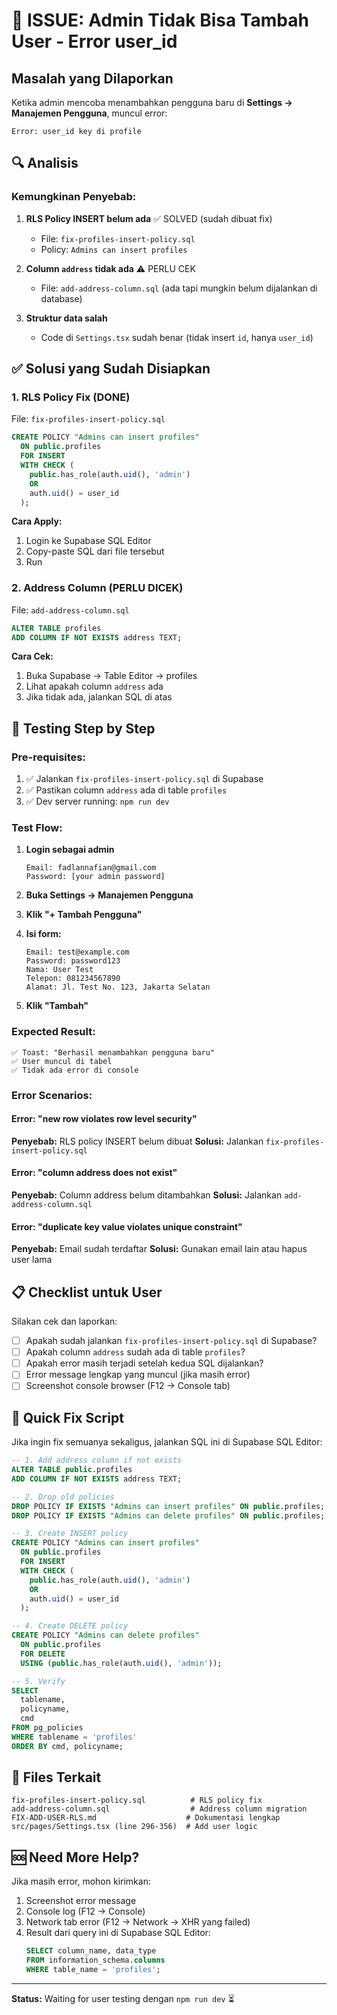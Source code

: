 # 🐛 ISSUE: Admin Tidak Bisa Tambah User - Error user_id

## Masalah yang Dilaporkan

Ketika admin mencoba menambahkan pengguna baru di **Settings → Manajemen Pengguna**, muncul error:
```
Error: user_id key di profile
```

## 🔍 Analisis

### Kemungkinan Penyebab:

1. **RLS Policy INSERT belum ada** ✅ SOLVED (sudah dibuat fix)
   - File: `fix-profiles-insert-policy.sql`
   - Policy: `Admins can insert profiles`

2. **Column `address` tidak ada** ⚠️ PERLU CEK
   - File: `add-address-column.sql` (ada tapi mungkin belum dijalankan di database)

3. **Struktur data salah**
   - Code di `Settings.tsx` sudah benar (tidak insert `id`, hanya `user_id`)

## ✅ Solusi yang Sudah Disiapkan

### 1. RLS Policy Fix (DONE)

File: `fix-profiles-insert-policy.sql`

```sql
CREATE POLICY "Admins can insert profiles"
  ON public.profiles 
  FOR INSERT
  WITH CHECK (
    public.has_role(auth.uid(), 'admin')
    OR
    auth.uid() = user_id
  );
```

**Cara Apply:**
1. Login ke Supabase SQL Editor
2. Copy-paste SQL dari file tersebut
3. Run

### 2. Address Column (PERLU DICEK)

File: `add-address-column.sql`

```sql
ALTER TABLE profiles 
ADD COLUMN IF NOT EXISTS address TEXT;
```

**Cara Cek:**
1. Buka Supabase → Table Editor → profiles
2. Lihat apakah column `address` ada
3. Jika tidak ada, jalankan SQL di atas

## 🧪 Testing Step by Step

### Pre-requisites:
1. ✅ Jalankan `fix-profiles-insert-policy.sql` di Supabase
2. ✅ Pastikan column `address` ada di table `profiles`
3. ✅ Dev server running: `npm run dev`

### Test Flow:

1. **Login sebagai admin**
   ```
   Email: fadlannafian@gmail.com
   Password: [your admin password]
   ```

2. **Buka Settings → Manajemen Pengguna**

3. **Klik "+ Tambah Pengguna"**

4. **Isi form:**
   ```
   Email: test@example.com
   Password: password123
   Nama: User Test
   Telepon: 081234567890
   Alamat: Jl. Test No. 123, Jakarta Selatan
   ```

5. **Klik "Tambah"**

### Expected Result:
```
✅ Toast: "Berhasil menambahkan pengguna baru"
✅ User muncul di tabel
✅ Tidak ada error di console
```

### Error Scenarios:

#### Error: "new row violates row level security"
**Penyebab:** RLS policy INSERT belum dibuat
**Solusi:** Jalankan `fix-profiles-insert-policy.sql`

#### Error: "column address does not exist"
**Penyebab:** Column address belum ditambahkan
**Solusi:** Jalankan `add-address-column.sql`

#### Error: "duplicate key value violates unique constraint"
**Penyebab:** Email sudah terdaftar
**Solusi:** Gunakan email lain atau hapus user lama

## 📋 Checklist untuk User

Silakan cek dan laporkan:

- [ ] Apakah sudah jalankan `fix-profiles-insert-policy.sql` di Supabase?
- [ ] Apakah column `address` sudah ada di table `profiles`?
- [ ] Apakah error masih terjadi setelah kedua SQL dijalankan?
- [ ] Error message lengkap yang muncul (jika masih error)
- [ ] Screenshot console browser (F12 → Console tab)

## 🔧 Quick Fix Script

Jika ingin fix semuanya sekaligus, jalankan SQL ini di Supabase SQL Editor:

```sql
-- 1. Add address column if not exists
ALTER TABLE public.profiles 
ADD COLUMN IF NOT EXISTS address TEXT;

-- 2. Drop old policies
DROP POLICY IF EXISTS "Admins can insert profiles" ON public.profiles;
DROP POLICY IF EXISTS "Admins can delete profiles" ON public.profiles;

-- 3. Create INSERT policy
CREATE POLICY "Admins can insert profiles"
  ON public.profiles 
  FOR INSERT
  WITH CHECK (
    public.has_role(auth.uid(), 'admin')
    OR
    auth.uid() = user_id
  );

-- 4. Create DELETE policy
CREATE POLICY "Admins can delete profiles"
  ON public.profiles 
  FOR DELETE
  USING (public.has_role(auth.uid(), 'admin'));

-- 5. Verify
SELECT 
  tablename,
  policyname,
  cmd
FROM pg_policies 
WHERE tablename = 'profiles'
ORDER BY cmd, policyname;
```

## 📝 Files Terkait

```
fix-profiles-insert-policy.sql          # RLS policy fix
add-address-column.sql                  # Address column migration
FIX-ADD-USER-RLS.md                    # Dokumentasi lengkap
src/pages/Settings.tsx (line 296-356)  # Add user logic
```

## 🆘 Need More Help?

Jika masih error, mohon kirimkan:
1. Screenshot error message
2. Console log (F12 → Console)
3. Network tab error (F12 → Network → XHR yang failed)
4. Result dari query ini di Supabase SQL Editor:
   ```sql
   SELECT column_name, data_type 
   FROM information_schema.columns 
   WHERE table_name = 'profiles';
   ```

---

**Status:** Waiting for user testing dengan `npm run dev` ⏳
